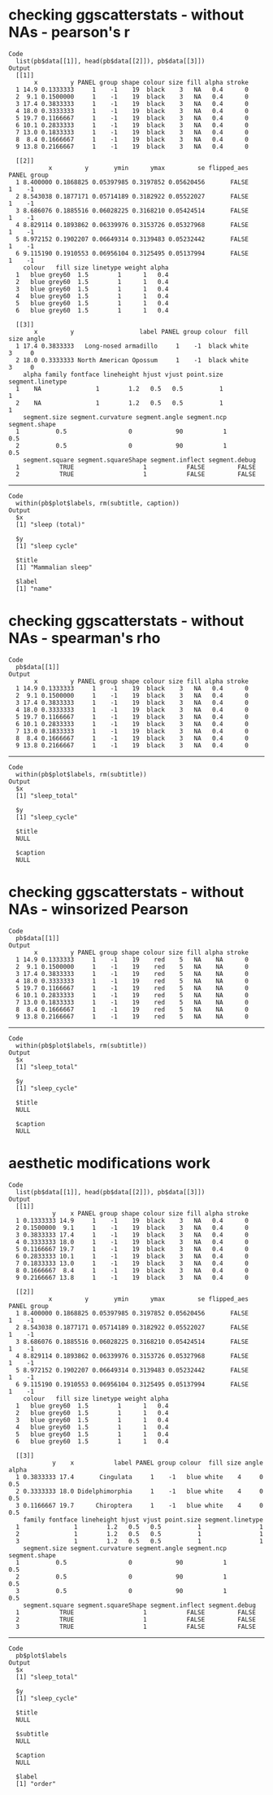 # checking ggscatterstats - without NAs - pearson's r

    Code
      list(pb$data[[1]], head(pb$data[[2]]), pb$data[[3]])
    Output
      [[1]]
           x         y PANEL group shape colour size fill alpha stroke
      1 14.9 0.1333333     1    -1    19  black    3   NA   0.4      0
      2  9.1 0.1500000     1    -1    19  black    3   NA   0.4      0
      3 17.4 0.3833333     1    -1    19  black    3   NA   0.4      0
      4 18.0 0.3333333     1    -1    19  black    3   NA   0.4      0
      5 19.7 0.1166667     1    -1    19  black    3   NA   0.4      0
      6 10.1 0.2833333     1    -1    19  black    3   NA   0.4      0
      7 13.0 0.1833333     1    -1    19  black    3   NA   0.4      0
      8  8.4 0.1666667     1    -1    19  black    3   NA   0.4      0
      9 13.8 0.2166667     1    -1    19  black    3   NA   0.4      0
      
      [[2]]
               x         y       ymin      ymax         se flipped_aes PANEL group
      1 8.400000 0.1868825 0.05397985 0.3197852 0.05620456       FALSE     1    -1
      2 8.543038 0.1877171 0.05714189 0.3182922 0.05522027       FALSE     1    -1
      3 8.686076 0.1885516 0.06028225 0.3168210 0.05424514       FALSE     1    -1
      4 8.829114 0.1893862 0.06339976 0.3153726 0.05327968       FALSE     1    -1
      5 8.972152 0.1902207 0.06649314 0.3139483 0.05232442       FALSE     1    -1
      6 9.115190 0.1910553 0.06956104 0.3125495 0.05137994       FALSE     1    -1
        colour   fill size linetype weight alpha
      1   blue grey60  1.5        1      1   0.4
      2   blue grey60  1.5        1      1   0.4
      3   blue grey60  1.5        1      1   0.4
      4   blue grey60  1.5        1      1   0.4
      5   blue grey60  1.5        1      1   0.4
      6   blue grey60  1.5        1      1   0.4
      
      [[3]]
           x         y                  label PANEL group colour  fill size angle
      1 17.4 0.3833333   Long-nosed armadillo     1    -1  black white    3     0
      2 18.0 0.3333333 North American Opossum     1    -1  black white    3     0
        alpha family fontface lineheight hjust vjust point.size segment.linetype
      1    NA               1        1.2   0.5   0.5          1                1
      2    NA               1        1.2   0.5   0.5          1                1
        segment.size segment.curvature segment.angle segment.ncp segment.shape
      1          0.5                 0            90           1           0.5
      2          0.5                 0            90           1           0.5
        segment.square segment.squareShape segment.inflect segment.debug
      1           TRUE                   1           FALSE         FALSE
      2           TRUE                   1           FALSE         FALSE
      

---

    Code
      within(pb$plot$labels, rm(subtitle, caption))
    Output
      $x
      [1] "sleep (total)"
      
      $y
      [1] "sleep cycle"
      
      $title
      [1] "Mammalian sleep"
      
      $label
      [1] "name"
      

# checking ggscatterstats - without NAs - spearman's rho

    Code
      pb$data[[1]]
    Output
           x         y PANEL group shape colour size fill alpha stroke
      1 14.9 0.1333333     1    -1    19  black    3   NA   0.4      0
      2  9.1 0.1500000     1    -1    19  black    3   NA   0.4      0
      3 17.4 0.3833333     1    -1    19  black    3   NA   0.4      0
      4 18.0 0.3333333     1    -1    19  black    3   NA   0.4      0
      5 19.7 0.1166667     1    -1    19  black    3   NA   0.4      0
      6 10.1 0.2833333     1    -1    19  black    3   NA   0.4      0
      7 13.0 0.1833333     1    -1    19  black    3   NA   0.4      0
      8  8.4 0.1666667     1    -1    19  black    3   NA   0.4      0
      9 13.8 0.2166667     1    -1    19  black    3   NA   0.4      0

---

    Code
      within(pb$plot$labels, rm(subtitle))
    Output
      $x
      [1] "sleep_total"
      
      $y
      [1] "sleep_cycle"
      
      $title
      NULL
      
      $caption
      NULL
      

# checking ggscatterstats - without NAs - winsorized Pearson

    Code
      pb$data[[1]]
    Output
           x         y PANEL group shape colour size fill alpha stroke
      1 14.9 0.1333333     1    -1    19    red    5   NA    NA      0
      2  9.1 0.1500000     1    -1    19    red    5   NA    NA      0
      3 17.4 0.3833333     1    -1    19    red    5   NA    NA      0
      4 18.0 0.3333333     1    -1    19    red    5   NA    NA      0
      5 19.7 0.1166667     1    -1    19    red    5   NA    NA      0
      6 10.1 0.2833333     1    -1    19    red    5   NA    NA      0
      7 13.0 0.1833333     1    -1    19    red    5   NA    NA      0
      8  8.4 0.1666667     1    -1    19    red    5   NA    NA      0
      9 13.8 0.2166667     1    -1    19    red    5   NA    NA      0

---

    Code
      within(pb$plot$labels, rm(subtitle))
    Output
      $x
      [1] "sleep_total"
      
      $y
      [1] "sleep_cycle"
      
      $title
      NULL
      
      $caption
      NULL
      

# aesthetic modifications work

    Code
      list(pb$data[[1]], head(pb$data[[2]]), pb$data[[3]])
    Output
      [[1]]
                y    x PANEL group shape colour size fill alpha stroke
      1 0.1333333 14.9     1    -1    19  black    3   NA   0.4      0
      2 0.1500000  9.1     1    -1    19  black    3   NA   0.4      0
      3 0.3833333 17.4     1    -1    19  black    3   NA   0.4      0
      4 0.3333333 18.0     1    -1    19  black    3   NA   0.4      0
      5 0.1166667 19.7     1    -1    19  black    3   NA   0.4      0
      6 0.2833333 10.1     1    -1    19  black    3   NA   0.4      0
      7 0.1833333 13.0     1    -1    19  black    3   NA   0.4      0
      8 0.1666667  8.4     1    -1    19  black    3   NA   0.4      0
      9 0.2166667 13.8     1    -1    19  black    3   NA   0.4      0
      
      [[2]]
               x         y       ymin      ymax         se flipped_aes PANEL group
      1 8.400000 0.1868825 0.05397985 0.3197852 0.05620456       FALSE     1    -1
      2 8.543038 0.1877171 0.05714189 0.3182922 0.05522027       FALSE     1    -1
      3 8.686076 0.1885516 0.06028225 0.3168210 0.05424514       FALSE     1    -1
      4 8.829114 0.1893862 0.06339976 0.3153726 0.05327968       FALSE     1    -1
      5 8.972152 0.1902207 0.06649314 0.3139483 0.05232442       FALSE     1    -1
      6 9.115190 0.1910553 0.06956104 0.3125495 0.05137994       FALSE     1    -1
        colour   fill size linetype weight alpha
      1   blue grey60  1.5        1      1   0.4
      2   blue grey60  1.5        1      1   0.4
      3   blue grey60  1.5        1      1   0.4
      4   blue grey60  1.5        1      1   0.4
      5   blue grey60  1.5        1      1   0.4
      6   blue grey60  1.5        1      1   0.4
      
      [[3]]
                y    x           label PANEL group colour  fill size angle alpha
      1 0.3833333 17.4       Cingulata     1    -1   blue white    4     0   0.5
      2 0.3333333 18.0 Didelphimorphia     1    -1   blue white    4     0   0.5
      3 0.1166667 19.7      Chiroptera     1    -1   blue white    4     0   0.5
        family fontface lineheight hjust vjust point.size segment.linetype
      1               1        1.2   0.5   0.5          1                1
      2               1        1.2   0.5   0.5          1                1
      3               1        1.2   0.5   0.5          1                1
        segment.size segment.curvature segment.angle segment.ncp segment.shape
      1          0.5                 0            90           1           0.5
      2          0.5                 0            90           1           0.5
      3          0.5                 0            90           1           0.5
        segment.square segment.squareShape segment.inflect segment.debug
      1           TRUE                   1           FALSE         FALSE
      2           TRUE                   1           FALSE         FALSE
      3           TRUE                   1           FALSE         FALSE
      

---

    Code
      pb$plot$labels
    Output
      $x
      [1] "sleep_total"
      
      $y
      [1] "sleep_cycle"
      
      $title
      NULL
      
      $subtitle
      NULL
      
      $caption
      NULL
      
      $label
      [1] "order"
      

